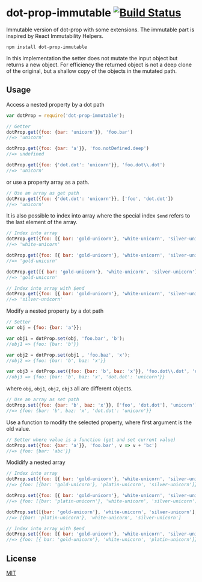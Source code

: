 # dot-prop-immutable [![Build Status](https://travis-ci.org/debitoor/dot-prop-immutable.svg)](https://travis-ci.org/debitoor/dot-prop-immutable)

Immutable version of dot-prop with some extensions. The immutable part is inspired by React Immutability Helpers.

	npm install dot-prop-immutable

In this implementation the setter does not mutate the input object but returns a new object.
For efficiency the returned object is not a deep clone of the original, but a shallow copy of the objects in the mutated path.


## Usage

Access a nested property by a dot path

```javascript
var dotProp = require('dot-prop-immutable');

// Getter
dotProp.get({foo: {bar: 'unicorn'}}, 'foo.bar')
//=> 'unicorn'

dotProp.get({foo: {bar: 'a'}}, 'foo.notDefined.deep')
//=> undefined

dotProp.get({foo: {'dot.dot': 'unicorn'}}, 'foo.dot\\.dot')
//=> 'unicorn'
```


or use a property array as a path.

```javascript
// Use an array as get path
dotProp.get({foo: {'dot.dot': 'unicorn'}}, ['foo', 'dot.dot'])
//=> 'unicorn'
```


It is also possible to index into array where the special index `$end` refers to the last element of the array.

```javascript
// Index into array
dotProp.get({foo: [{ bar: 'gold-unicorn'}, 'white-unicorn', 'silver-unicorn']}, 'foo.1')
//=> 'white-unicorn'

dotProp.get({foo: [{ bar: 'gold-unicorn'}, 'white-unicorn', 'silver-unicorn']}, 'foo.0.bar')
//=> 'gold-unicorn'

dotProp.get([{ bar: 'gold-unicorn'}, 'white-unicorn', 'silver-unicorn'], '0.bar')
//=> 'gold-unicorn'

// Index into array with $end
dotProp.get({foo: [{ bar: 'gold-unicorn'}, 'white-unicorn', 'silver-unicorn']}, 'foo.$end')
//=> 'silver-unicorn'
```


Modify a nested property by a dot path

```javascript
// Setter
var obj = {foo: {bar: 'a'}};

var obj1 = dotProp.set(obj, 'foo.bar', 'b');
//obj1 => {foo: {bar: 'b'}}

var obj2 = dotProp.set(obj1 , 'foo.baz', 'x');
//obj2 => {foo: {bar: 'b', baz: 'x'}}

var obj3 = dotProp.set({foo: {bar: 'b', baz: 'x'}}, 'foo.dot\\.dot', 'unicorn');
//obj3 => {foo: {bar: 'b', baz: 'x', 'dot.dot': 'unicorn'}}
```

where `obj`, `obj1`, `obj2`, `obj3` all are different objects.

```javascript
// Use an array as set path
dotProp.set({foo: {bar: 'b', baz: 'x'}}, ['foo', 'dot.dot'], 'unicorn')
//=> {foo: {bar: 'b', baz: 'x', 'dot.dot': 'unicorn'}}
```


Use a function to modify the selected property, where first argument is the old value.

```javascript
// Setter where value is a function (get and set current value)
dotProp.set({foo: {bar: 'a'}}, 'foo.bar', v => v + 'bc')
//=> {foo: {bar: 'abc'}}
```


Modidify a nested array

```javascript
// Index into array
dotProp.set({foo: [{ bar: 'gold-unicorn'}, 'white-unicorn', 'silver-unicorn']}, 'foo.1', 'platin-unicorn')
//=> {foo: [{bar: 'gold-unicorn'}, 'platin-unicorn', 'silver-unicorn']}

dotProp.set({foo: [{ bar: 'gold-unicorn'}, 'white-unicorn', 'silver-unicorn']}, 'foo.0.bar', 'platin-unicorn')
//=> {foo: [{bar: 'platin-unicorn'}, 'white-unicorn', 'silver-unicorn']}

dotProp.set([{bar: 'gold-unicorn'}, 'white-unicorn', 'silver-unicorn'], '0.bar', 'platin-unicorn')
//=> [{bar: 'platin-unicorn'}, 'white-unicorn', 'silver-unicorn']

// Index into array with $end
dotProp.set({foo: [{ bar: 'gold-unicorn'}, 'white-unicorn', 'silver-unicorn']}, 'foo.$end', 'platin-unicorn')
//=> {foo: [{ bar: 'gold-unicorn'}, 'white-unicorn', 'platin-unicorn']}

```

## License

[MIT](http://opensource.org/licenses/MIT)
